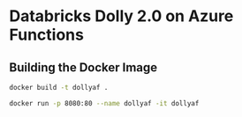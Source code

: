 # Databricks Dolly 2.0 on Azure Functions

## Building the Docker Image
```bash
docker build -t dollyaf .

docker run -p 8080:80 --name dollyaf -it dollyaf
```